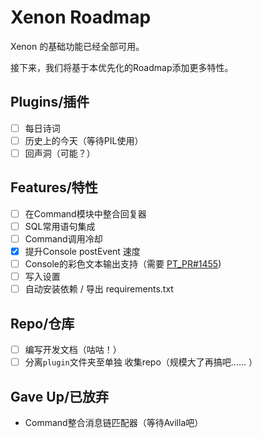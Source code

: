 # Xenon Roadmap

Xenon 的基础功能已经全部可用。

接下来，我们将基于本优先化的Roadmap添加更多特性。

## Plugins/插件
- [ ] 每日诗词
- [ ] 历史上的今天（等待PIL使用）
- [ ] 回声洞（可能？）

## Features/特性
- [ ] 在Command模块中整合回复器
- [ ] SQL常用语句集成
- [ ] Command调用冷却
- [x] 提升Console postEvent 速度
- [ ] Console的彩色文本输出支持（需要 [PT_PR#1455](https://github.com/prompt-toolkit/python-prompt-toolkit/pull/1455))
- [ ] 写入设置
- [ ] 自动安装依赖 / 导出 requirements.txt

## Repo/仓库
- [ ] 编写开发文档（咕咕！）
- [ ] 分离`plugin`文件夹至单独 收集repo（规模大了再搞吧...... ）

## Gave Up/已放弃
- Command整合消息链匹配器（等待Avilla吧）